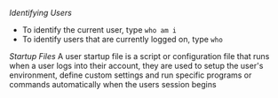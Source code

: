 *Identifying Users*
- To identify the current user, type `who am i`
- To identify users that are currently logged on, type `who`

*Startup Files*
A user startup file is a script or configuration file that runs when a user logs into their account, they are used to setup the user's environment, define custom settings and run specific programs or commands automatically when the users session begins